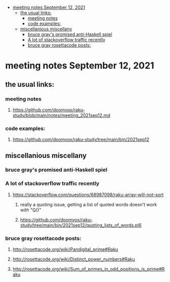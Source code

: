 - [meeting notes September 12, 2021](#org2e6b278)
  - [the usual links:](#org193cffb)
    - [meeting notes](#orgb87b0fc)
    - [code examples:](#org3d03c43)
  - [miscellanious miscellany](#orgd836cb8)
    - [bruce gray's promised anti-Haskell spiel](#orgc88a54c)
    - [A lot of stackoverflow traffic recently](#orgc250d75)
    - [bruce gray rosettacode posts:](#org16aff39)


<a id="org2e6b278"></a>

# meeting notes September 12, 2021


<a id="org193cffb"></a>

## the usual links:


<a id="orgb87b0fc"></a>

### meeting notes

1.  <https://github.com/doomvox/raku-study/blob/main/notes/meeting_2021sep12.md>


<a id="org3d03c43"></a>

### code examples:

1.  <https://github.com/doomvox/raku-study/tree/main/bin/2021sep12>


<a id="orgd836cb8"></a>

## miscellanious miscellany


<a id="orgc88a54c"></a>

### bruce gray's promised anti-Haskell spiel


<a id="orgc250d75"></a>

### A lot of stackoverflow traffic recently

1.  <https://stackoverflow.com/questions/68987098/raku-array-will-not-sort>

    1.  really a quoting issue, getting a list of quoted words doesn't work with "Q()"
    
    2.  <https://github.com/doomvox/raku-study/tree/main/bin/2021sep12/quoting_lists_of_words.pl6>


<a id="org16aff39"></a>

### bruce gray rosettacode posts:

1.  <http://rosettacode.org/wiki/Pandigital_prime#Raku>

2.  <http://rosettacode.org/wiki/Distinct_power_numbers#Raku>

3.  <http://rosettacode.org/wiki/Sum_of_primes_in_odd_positions_is_prime#Raku>
